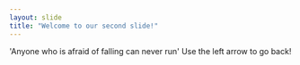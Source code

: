 ```yaml
---
layout: slide
title: "Welcome to our second slide!"
---
```

'Anyone who is afraid of falling can never run'
Use the left arrow to go back!
